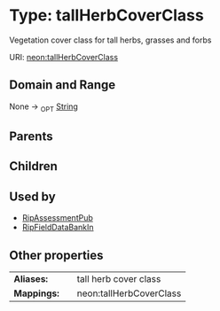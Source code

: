 
# Type: tallHerbCoverClass


Vegetation cover class for tall herbs, grasses and forbs

URI: [neon:tallHerbCoverClass](https://data.neonscience.org/tallHerbCoverClass)


## Domain and Range

None ->  <sub>OPT</sub> [String](types/String.md)

## Parents


## Children


## Used by

 * [RipAssessmentPub](RipAssessmentPub.md)
 * [RipFieldDataBankIn](RipFieldDataBankIn.md)

## Other properties

|  |  |  |
| --- | --- | --- |
| **Aliases:** | | tall herb cover class |
| **Mappings:** | | neon:tallHerbCoverClass |

